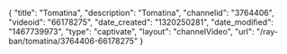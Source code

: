 {
    "title": "Tomatina",
    "description": "Tomatina",
    "channelid": "3764406",
    "videoid": "66178275",
    "date_created": "1320250281",
    "date_modified": "1467739973",
    "type": "captivate",
    "layout": "channelVideo",
    "url": "\/ray-ban\/tomatina\/3764406-66178275"
}